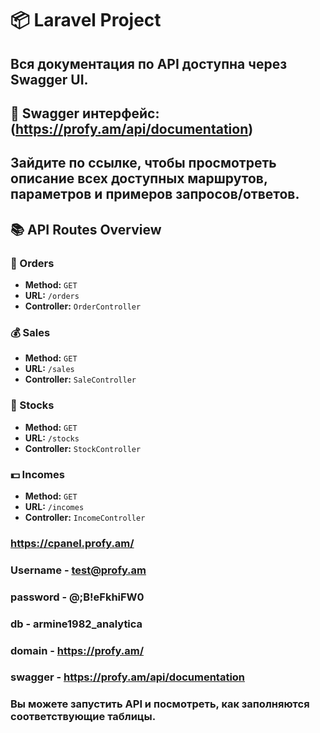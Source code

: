 # 📦 Laravel Project
## Вся документация по API доступна через Swagger UI.

## 🔗 Swagger интерфейс: (https://profy.am/api/documentation)

## Зайдите по ссылке, чтобы просмотреть описание всех доступных маршрутов, параметров и примеров запросов/ответов.

## 📚 API Routes Overview

### 🛒 Orders
- **Method:** `GET`
- **URL:** `/orders`
- **Controller:** `OrderController`

### 💰 Sales
- **Method:** `GET`
- **URL:** `/sales`
- **Controller:** `SaleController`

### 🏪 Stocks
- **Method:** `GET`
- **URL:** `/stocks`
- **Controller:** `StockController`

### 💵 Incomes
- **Method:** `GET`
- **URL:** `/incomes`
- **Controller:** `IncomeController`

### https://cpanel.profy.am/ 
### Username - test@profy.am
### password -  @;B!eFkhiFW0
### db - armine1982_analytica
### domain -  https://profy.am/
### swagger  - https://profy.am/api/documentation
### Вы можете запустить API и посмотреть, как заполняются соответствующие таблицы.
